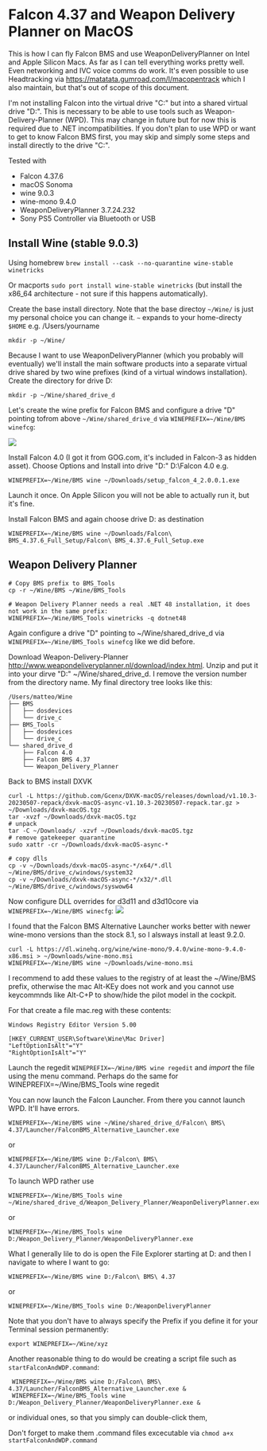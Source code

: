 # Falcon 4.37 and Weapon Delivery Planner on MacOS

This is how I can fly Falcon BMS and use WeaponDeliveryPlanner on Intel and Apple Silicon Macs. As far as I can tell everything works pretty well. Even networking and IVC voice comms do work. It's even possible to use Headtracking via https://matatata.gumroad.com/l/macopentrack which I also maintain, but that's out of scope of this document.

I'm not installing Falcon into the virtual drive "C:" but into a shared virtual drive "D:". This is necessary to be able to use tools such as Weapon-Delivery-Planner (WPD). This may change in future but for now this is required due to .NET incompatibilities. If you don't plan to use WPD or want to get to know Falcon BMS first, you may skip and simply some steps and install directly to the drive "C:".

Tested with
- Falcon 4.37.6
- macOS Sonoma
- wine 9.0.3
- wine-mono 9.4.0
- WeaponDeliveryPlanner 3.7.24.232
- Sony PS5 Controller via Bluetooth or USB

## Install Wine (stable 9.0.3)
Using homebrew `brew install --cask --no-quarantine wine-stable winetricks`

Or macports `sudo port install wine-stable winetricks` (but install the x86_64 architecture - not sure if this happens automatically).

Create the base install directory. Note that the base directoy `~/Wine/` is just my personal choice you can change it. `~` expands to your home-directy `$HOME` e.g. /Users/yourname

    mkdir -p ~/Wine/

Because I want to use WeaponDeliveryPlanner (which you probably will eventually) we'll install the main software products into a separate virtual drive shared by two wine prefixes (kind of a virtual windows installation). Create the directory for drive D:

    mkdir -p ~/Wine/shared_drive_d

Let's create the wine prefix for Falcon BMS and configure a drive "D" pointing tofrom above `~/Wine/shared_drive_d` via `WINEPREFIX=~/Wine/BMS winefcg`:

![](@attachment/Clipboard_2025-01-08-12-02-11.png)

Install Falcon 4.0 (I got it from GOG.com, it's included in Falcon-3 as hidden asset). Choose Options and Install into drive "D:" D:\Falcon 4.0 e.g.

    WINEPREFIX=~/Wine/BMS wine ~/Downloads/setup_falcon_4_2.0.0.1.exe

Launch it once. On Apple Silicon you will not be able to actually run it, but it's fine.

Install Falcon BMS and again choose drive D: as destination

    WINEPREFIX=~/Wine/BMS wine ~/Downloads/Falcon\ BMS_4.37.6_Full_Setup/Falcon\ BMS_4.37.6_Full_Setup.exe

## Weapon Delivery Planner

    # Copy BMS prefix to BMS_Tools
    cp -r ~/Wine/BMS ~/Wine/BMS_Tools

    # Weapon Delivery Planner needs a real .NET 48 installation, it does not work in the same prefix:
    WINEPREFIX=~/Wine/BMS_Tools winetricks -q dotnet48
    
Again configure a drive "D" pointing to ~/Wine/shared_drive_d via `WINEPREFIX=~/Wine/BMS_Tools winefcg` like we did before.

Download Weapon-Delivery-Planner http://www.weapondeliveryplanner.nl/download/index.html. Unzip and put it into your dirve "D:" ~/Wine/shared_drive_d. I remove the version number from the directory name. My final directory tree looks like this:

    /Users/matteo/Wine
    ├── BMS
    │   ├── dosdevices
    │   └── drive_c
    ├── BMS_Tools
    │   ├── dosdevices
    │   └── drive_c
    └── shared_drive_d
        ├── Falcon 4.0
        ├── Falcon BMS 4.37
        └── Weapon_Delivery_Planner

Back to BMS install DXVK

    curl -L https://github.com/Gcenx/DXVK-macOS/releases/download/v1.10.3-20230507-repack/dxvk-macOS-async-v1.10.3-20230507-repack.tar.gz > ~/Downloads/dxvk-macOS.tgz
    tar -xvzf ~/Downloads/dxvk-macOS.tgz
    # unpack
    tar -C ~/Downloads/ -xzvf ~/Downloads/dxvk-macOS.tgz
    # remove gatekeeper quarantine
    sudo xattr -cr ~/Downloads/dxvk-macOS-async-*
    
    # copy dlls
    cp -v ~/Downloads/dxvk-macOS-async-*/x64/*.dll ~/Wine/BMS/drive_c/windows/system32
    cp -v ~/Downloads/dxvk-macOS-async-*/x32/*.dll ~/Wine/BMS/drive_c/windows/syswow64

Now configure DLL overrides for d3d11 and d3d10core via `WINEPREFIX=~/Wine/BMS winecfg`:
![](@attachment/Clipboard_2025-01-08-12-06-42.png)

I found that the Falcon BMS Alternative Launcher works better with newer wine-mono versions than the stock 8.1, so I alsways install at least 9.2.0.

    curl -L https://dl.winehq.org/wine/wine-mono/9.4.0/wine-mono-9.4.0-x86.msi > ~/Downloads/wine-mono.msi
    WINEPREFIX=~/Wine/BMS wine ~/Downloads/wine-mono.msi

I recommend to add these values to the registry of at least the ~/Wine/BMS prefix, otherwise the mac Alt-KEy does not work and you cannot use keycommnds like Alt-C+P to show/hide the pilot model in the cockpit.

For that create a file mac.reg with these contents:

    Windows Registry Editor Version 5.00

    [HKEY_CURRENT_USER\Software\Wine\Mac Driver]
    "LeftOptionIsAlt"="Y"
    "RightOptionIsAlt"="Y"

Launch the regedit `WINEPREFIX=~/Wine/BMS wine regedit` and *import* the file using the menu command. Perhaps do the same for WINEPREFIX=~/Wine/BMS_Tools wine regedit

You can now launch the Falcon Launcher. From there you cannot launch WPD. It'll have errors.

    WINEPREFIX=~/Wine/BMS wine ~/Wine/shared_drive_d/Falcon\ BMS\ 4.37/Launcher/FalconBMS_Alternative_Launcher.exe

or

    WINEPREFIX=~/Wine/BMS wine D:/Falcon\ BMS\ 4.37/Launcher/FalconBMS_Alternative_Launcher.exe


To launch WPD rather use

    WINEPREFIX=~/Wine/BMS_Tools wine ~/Wine/shared_drive_d/Weapon_Delivery_Planner/WeaponDeliveryPlanner.exe

or
    
    WINEPREFIX=~/Wine/BMS_Tools wine D:/Weapon_Delivery_Planner/WeaponDeliveryPlanner.exe


What I generally lile to do is open the File Explorer starting at D: and then I navigate to where I want to go:

    WINEPREFIX=~/Wine/BMS wine D:/Falcon\ BMS\ 4.37

or

    WINEPREFIX=~/Wine/BMS_Tools wine D:/WeaponDeliveryPlanner

Note that you don't have to always specify the Prefix if you define it for your Terminal session permanently:

    export WINEPREFIX=~/Wine/xyz

Another reasonable thing to do would be creating a script file such as `startFalconAndWDP.command`:

     WINEPREFIX=~/Wine/BMS wine D:/Falcon\ BMS\ 4.37/Launcher/FalconBMS_Alternative_Launcher.exe &
     WINEPREFIX=~/Wine/BMS_Tools wine D:/Weapon_Delivery_Planner/WeaponDeliveryPlanner.exe &

or individual ones, so that you simply can double-click them,

Don't forget to make them .command files excecutable via `chmod a+x startFalconAndWDP.command`

